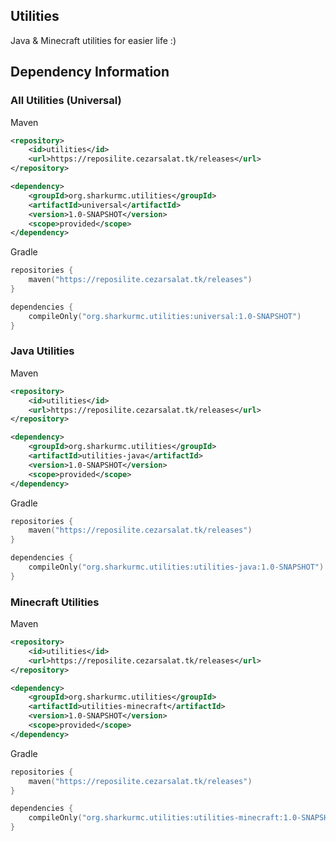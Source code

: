 ## Utilities
Java & Minecraft utilities for easier life :)

## Dependency Information

### All Utilities (Universal)
Maven
```xml
<repository>
    <id>utilities</id>
    <url>https://reposilite.cezarsalat.tk/releases</url>
</repository>
```
```xml
<dependency>
    <groupId>org.sharkurmc.utilities</groupId>
    <artifactId>universal</artifactId>
    <version>1.0-SNAPSHOT</version>
    <scope>provided</scope>
</dependency>
```

Gradle
```kotlin
repositories {
    maven("https://reposilite.cezarsalat.tk/releases")
}
```
```kotlin
dependencies {
    compileOnly("org.sharkurmc.utilities:universal:1.0-SNAPSHOT")
}
```

### Java Utilities
Maven
```xml
<repository>
    <id>utilities</id>
    <url>https://reposilite.cezarsalat.tk/releases</url>
</repository>
```
```xml
<dependency>
    <groupId>org.sharkurmc.utilities</groupId>
    <artifactId>utilities-java</artifactId>
    <version>1.0-SNAPSHOT</version>
    <scope>provided</scope>
</dependency>
```

Gradle
```kotlin
repositories {
    maven("https://reposilite.cezarsalat.tk/releases")
}
```
```kotlin
dependencies {
    compileOnly("org.sharkurmc.utilities:utilities-java:1.0-SNAPSHOT")
}
```

### Minecraft Utilities
Maven
```xml
<repository>
    <id>utilities</id>
    <url>https://reposilite.cezarsalat.tk/releases</url>
</repository>
```
```xml
<dependency>
    <groupId>org.sharkurmc.utilities</groupId>
    <artifactId>utilities-minecraft</artifactId>
    <version>1.0-SNAPSHOT</version>
    <scope>provided</scope>
</dependency>
```

Gradle
```kotlin
repositories {
    maven("https://reposilite.cezarsalat.tk/releases")
}
```
```kotlin
dependencies {
    compileOnly("org.sharkurmc.utilities:utilities-minecraft:1.0-SNAPSHOT")
}
```